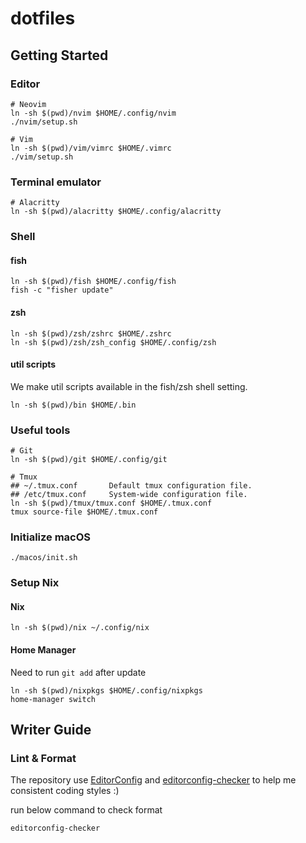 # dotfiles

## Getting Started

### Editor

```shell
# Neovim
ln -sh $(pwd)/nvim $HOME/.config/nvim
./nvim/setup.sh

# Vim
ln -sh $(pwd)/vim/vimrc $HOME/.vimrc
./vim/setup.sh
```

### Terminal emulator

```shell
# Alacritty
ln -sh $(pwd)/alacritty $HOME/.config/alacritty
```

### Shell

#### fish
```
ln -sh $(pwd)/fish $HOME/.config/fish
fish -c "fisher update"
```

#### zsh
```shell
ln -sh $(pwd)/zsh/zshrc $HOME/.zshrc
ln -sh $(pwd)/zsh/zsh_config $HOME/.config/zsh
```

#### util scripts
We make util scripts available in the fish/zsh shell setting.
```
ln -sh $(pwd)/bin $HOME/.bin
```

### Useful tools

```shell
# Git
ln -sh $(pwd)/git $HOME/.config/git

# Tmux
## ~/.tmux.conf       Default tmux configuration file.
## /etc/tmux.conf     System-wide configuration file.
ln -sh $(pwd)/tmux/tmux.conf $HOME/.tmux.conf
tmux source-file $HOME/.tmux.conf
```

### Initialize macOS

```shell
./macos/init.sh
```

### Setup Nix

#### Nix

```
ln -sh $(pwd)/nix ~/.config/nix
```

#### Home Manager

Need to run `git add` after update

```shell
ln -sh $(pwd)/nixpkgs $HOME/.config/nixpkgs
home-manager switch
```

## Writer Guide
### Lint & Format
The repository use [EditorConfig](https://editorconfig.org/) and [editorconfig-checker](https://github.com/editorconfig-checker/editorconfig-checker) to help me consistent coding styles :)

run below command to check format
```
editorconfig-checker
```
